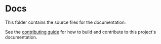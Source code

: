 # Docs

This folder contains the source files for the documentation.

See the [contributing guide](CONTRIBUTING.md) for how to build and contribute to this project's documentation.
